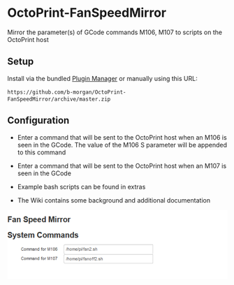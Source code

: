 # OctoPrint-FanSpeedMirror

Mirror the parameter(s) of GCode commands M106, M107 to scripts on the OctoPrint host

## Setup

Install via the bundled [Plugin Manager](https://github.com/foosel/OctoPrint/wiki/Plugin:-Plugin-Manager)
or manually using this URL:

    https://github.com/b-morgan/OctoPrint-FanSpeedMirror/archive/master.zip

## Configuration

* Enter a command that will be sent to the OctoPrint host when an M106 is seen in the GCode. The value of the M106 S parameter will be appended to this command

* Enter a command that will be sent to the OctoPrint host when an M107 is seen in the GCode

* Example bash scripts can be found in extras

* The Wiki contains some background and additional documentation

![](./extras/settings.png)

